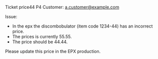 Ticket price44
P4
Customer: a.customer@example.com

Issue:
* In the epx the discombobulator (item code 1234-44) has an incorrect price.
* The prices is currently 55.55.
* The price should be 44.44.

Please update this price in the EPX production.
